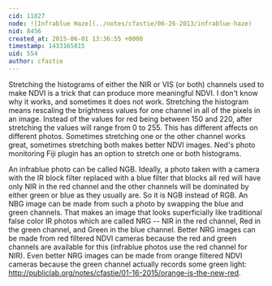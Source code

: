 ```yaml
---
cid: 11827
node: ![Infrablue Haze](../notes/cfastie/06-26-2013/infrablue-haze)
nid: 8456
created_at: 2015-06-01 13:36:55 +0000
timestamp: 1433165815
uid: 554
author: cfastie
---
```


Stretching the histograms of either the NIR or VIS (or both) channels used to make NDVI is a trick that can produce more meaningful NDVI. I don't know why it works, and sometimes it does not work. Stretching the histogram means rescaling the brightness values for one channel in all of the pixels in an image. Instead of the values for red being between 150 and 220, after stretching the values will range from 0 to 255. This has different affects on different photos. Sometimes stretching one or the other channel works great, sometimes stretching both makes better NDVI images. Ned's photo monitoring Fiji plugin has an option to stretch one or both histograms.

An infrablue photo can be called NGB. Ideally, a photo taken with a camera with the IR block filter replaced with a blue filter that blocks all red will have only NIR in the red channel and the other channels will be dominated by either green or blue as they usually are. So it is NGB instead of RGB. An NBG image can be made from such a photo by swapping the blue and green channels. That makes an image that looks superficially like traditional false color IR photos which are called NRG -- NIR in the red channel, Red in the green channel, and Green in the blue channel. Better NRG images can be made from red filtered NDVI cameras because the red and green channels are available for this (infrablue photos use the red channel for NIR). Even better NRG images can be made from orange filtered NDVI cameras because the green channel actually records some green light: <http://publiclab.org/notes/cfastie/01-16-2015/orange-is-the-new-red>.